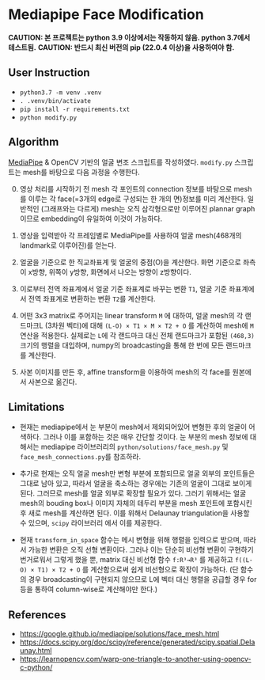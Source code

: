 # Mediapipe Face Modification

**CAUTION: 본 프로젝트는 python 3.9 이상에서는 작동하지 않음. python 3.7에서 테스트됨.**
**CAUTION: 반드시 최신 버전의 pip (22.0.4 이상)을 사용하여야 함.**

## User Instruction

- `python3.7 -m venv .venv`
- `. .venv/bin/activate`
- `pip install -r requirements.txt`
- `python modify.py`

## Algorithm

[MediaPipe](https://github.com/google/mediapipe) & OpenCV 기반의 얼굴 변조 스크립트를 작성하였다. `modify.py` 스크립트는 mesh를 바탕으로 다음 과정을 수행한다.

0. 영상 처리를 시작하기 전 mesh 각 포인트의 connection 정보를 바탕으로 mesh를 이루는 각 face(=3개의 edge로 구성되는 한 개의 면)정보를 미리 계산한다. 일반적인 (그래프와는 다르게) mesh는 오직 삼각형으로만 이루어진 plannar graph이므로 embedding이 유일하여 이것이 가능하다.

1. 영상을 입력받아 각 프레임별로 MediaPipe를 사용하여 얼굴 mesh(468개의 landmark로 이루어진)를 얻는다.

2. 얼굴을 기준으로 한 직교좌표계 및 얼굴의 중점(O)을 계산한다. 화면 기준으로 좌측이 x방향, 위쪽이 y방향, 화면에서 나오는 방향이 z방향이다.

3. 이로부터 전역 좌표계에서 얼굴 기준 좌표계로 바꾸는 변환 `T1`, 얼굴 기준 좌표계에서 전역 좌표계로 변환하는 변환 `T2`를 계산한다.

4. 어떤 3x3 matrix로 주어지는 linear transform `M` 에 대하여, 얼굴 mesh의 각 랜드마크L (3차원 벡터)에 대해 `(L-O) × T1 × M × T2 + O` 를 계산하여 mesh에 `M` 연산을 적용한다. 실제로는 `L`에 각 랜드마크 대신 전체 랜드마크가 포함된 `(468,3)` 크기의 행렬을 대입하며, numpy의 broadcasting을 통해 한 번에 모든 랜드마크를 계산한다.

5. 사본 이미지를 만든 후, affine transform을 이용하여 mesh의 각 face를 원본에서 사본으로 옮긴다.

## Limitations

- 현재는 mediapipe에서 눈 부분이 mesh에서 제외되어있어 변형한 후의 얼굴이 어색하다. 그러나 이를 포함하는 것은 매우 간단할 것이다. 눈 부분의 mesh 정보에 대해서는 mediapipe 라이브러리의 `python/solutions/face_mesh.py` 및 `face_mesh_connections.py`를 참조하라.

- 추가로 현재는 오직 얼굴 mesh만 변형 부분에 포함되므로 얼굴 외부의 포인트들은 그대로 남아 있고, 따라서 얼굴을 축소하는 경우에는 기존의 얼굴이 그대로 보이게 된다. 그러므로 mesh를 얼굴 외부로 확장할 필요가 있다. 그러기 위해서는 얼굴 mesh의 bouding box나 이미지 자체의 테두리 부분을 mesh 포인트에 포함시킨 후 새로 mesh를 계산하면 된다. 이를 위해서 Delaunay triangulation을 사용할 수 있으며, `scipy` 라이브러리 에서 이를 제공한다.

- 현재 `transform_in_space` 함수는 메시 변형을 위해 행렬을 입력으로 받으며, 따라서 가능한 변환은 오직 선형 변환이다. 그러나 이는 단순히 비선형 변환이 구현하기 번거로워서 그렇게 했을 뿐, matrix 대신 비선형 함수 `f:R³→R³` 를 제공하고 `f((L-O) × T1) × T2 + O` 를 계산함으로써 쉽게 비선형으로 확장이 가능하다. (단 함수의 경우 broadcasting이 구현되지 않으므로 L에 벡터 대신 행렬을 공급할 경우 for 등을 통하여 column-wise로 계산해야만 한다.)

## References

- https://google.github.io/mediapipe/solutions/face_mesh.html
- https://docs.scipy.org/doc/scipy/reference/generated/scipy.spatial.Delaunay.html
- https://learnopencv.com/warp-one-triangle-to-another-using-opencv-c-python/
